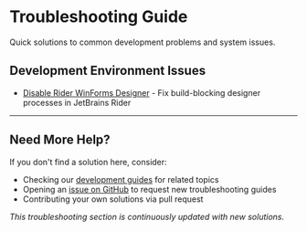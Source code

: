 # Troubleshooting Guide

Quick solutions to common development problems and system issues.

## Development Environment Issues

- [Disable Rider WinForms Designer](./disable-rider-winforms-designer) - Fix build-blocking designer processes in JetBrains Rider

---

## Need More Help?

If you don't find a solution here, consider:
- Checking our [development guides](/guides/) for related topics
- Opening an [issue on GitHub](https://github.com/shukebeta/pkb/issues) to request new troubleshooting guides
- Contributing your own solutions via pull request

*This troubleshooting section is continuously updated with new solutions.*